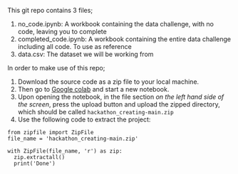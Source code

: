 This git repo contains 3 files;
1. no_code.ipynb: A workbook containing the data challenge, with no code, leaving you to complete
2. completed_code.ipynb: A workbook containing the entire data challenge including all code. To use as reference
3. data.csv: The dataset we will be working from

In order to make use of this repo;
1. Download the source code as a zip file to your local machine.
2. Then go to [Google colab](http://colab.research.google.com) and start a new notebook.
3. Upon opening the notebook, in the file section _on the left hand side of the screen_, press the upload button and upload the zipped directory, which should be called `hackathon_creating-main.zip`
4. Use the following code to extract the project:
```
from zipfile import ZipFile
file_name = 'hackathon_creating-main.zip'

with ZipFile(file_name, 'r') as zip:
  zip.extractall()
  print('Done')
```
